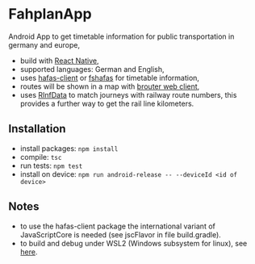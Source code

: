 # FahplanApp

Android App to get timetable information for public transportation in germany and europe,

* build with [React Native](https://reactnative.dev/),
* supported languages: German and English,
* uses [hafas-client](https://github.com/public-transport/hafas-client) or [fshafas](https://github.com/bergmannjg/fshafas) for timetable information,
* routes will be shown in a map with [brouter web client](https://brouter.de/brouter-web),
* uses [RInfData](https://github.com/bergmannjg/RInfData) to match journeys with railway route numbers, this provides a further way to get the rail line kilometers.

## Installation

* install packages: `npm install`
* compile: `tsc`
* run tests: `npm test`
* install on device: `npm run android-release -- --deviceId <id of device>`

## Notes

* to use the hafas-client package the international variant of JavaScriptCore is needed (see jscFlavor in file build.gradle).
* to build and debug under WSL2 (Windows subsystem for linux), see [here](https://gist.github.com/bergmannjg/461958db03c6ae41a66d264ae6504ade).
